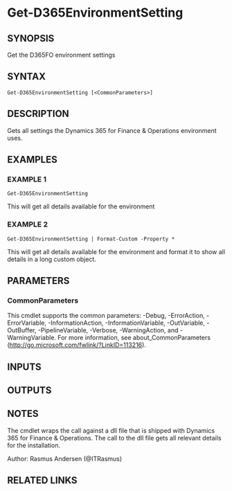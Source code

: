 ﻿---
external help file: d365fo.tools-help.xml
Module Name: d365fo.tools
online version:
schema: 2.0.0
---

# Get-D365EnvironmentSetting

## SYNOPSIS
Get the D365FO environment settings

## SYNTAX

```
Get-D365EnvironmentSetting [<CommonParameters>]
```

## DESCRIPTION
Gets all settings the Dynamics 365 for Finance & Operations environment uses.

## EXAMPLES

### EXAMPLE 1
```
Get-D365EnvironmentSetting
```

This will get all details available for the environment

### EXAMPLE 2
```
Get-D365EnvironmentSetting | Format-Custom -Property *
```

This will get all details available for the environment and format it to show all details in a long custom object.

## PARAMETERS

### CommonParameters
This cmdlet supports the common parameters: -Debug, -ErrorAction, -ErrorVariable, -InformationAction, -InformationVariable, -OutVariable, -OutBuffer, -PipelineVariable, -Verbose, -WarningAction, and -WarningVariable.
For more information, see about_CommonParameters (http://go.microsoft.com/fwlink/?LinkID=113216).

## INPUTS

## OUTPUTS

## NOTES
The cmdlet wraps the call against a dll file that is shipped with Dynamics 365 for Finance & Operations.
The call to the dll file gets all relevant details for the installation.

Author: Rasmus Andersen (@ITRasmus)

## RELATED LINKS
